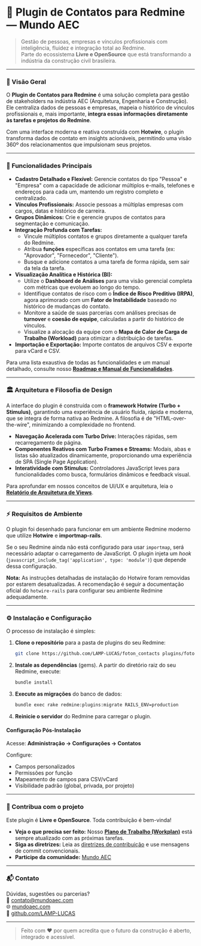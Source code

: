 # 📇 Plugin de Contatos para Redmine — Mundo AEC

> Gestão de pessoas, empresas e vínculos profissionais com inteligência, fluidez e integração total ao Redmine.  
> Parte do ecossistema **Livre e OpenSource** que está transformando a indústria da construção civil brasileira.

---

### 🚀 Visão Geral

O **Plugin de Contatos para Redmine** é uma solução completa para gestão de stakeholders na indústria AEC (Arquitetura, Engenharia e Construção). Ele centraliza dados de pessoas e empresas, mapeia o histórico de vínculos profissionais e, mais importante, **integra essas informações diretamente às tarefas e projetos do Redmine**.

Com uma interface moderna e reativa construída com **Hotwire**, o plugin transforma dados de contato em insights acionáveis, permitindo uma visão 360º dos relacionamentos que impulsionam seus projetos.

---

### 🧩 Funcionalidades Principais

- **Cadastro Detalhado e Flexível:** Gerencie contatos do tipo "Pessoa" e "Empresa" com a capacidade de adicionar múltiplos e-mails, telefones e endereços para cada um, mantendo um registro completo e centralizado.
- **Vínculos Profissionais:** Associe pessoas a múltiplas empresas com cargos, datas e histórico de carreira.
- **Grupos Dinâmicos:** Crie e gerencie grupos de contatos para segmentação e comunicação.
- **Integração Profunda com Tarefas:**
    - Vincule múltiplos contatos e grupos diretamente a qualquer tarefa do Redmine.
    - Atribua **funções** específicas aos contatos em uma tarefa (ex: "Aprovador", "Fornecedor", "Cliente").
    - Busque e adicione contatos a uma tarefa de forma rápida, sem sair da tela da tarefa.
- **Visualização Analítica e Histórica (BI):**
    - Utilize o **Dashboard de Análises** para uma visão gerencial completa com métricas que evoluem ao longo do tempo.
    - Identifique contatos de risco com o **Índice de Risco Preditivo (IRPA)**, agora aprimorado com um **Fator de Instabilidade** baseado no histórico de mudanças do contato.
    - Monitore a saúde de suas parcerias com análises precisas de **turnover** e **coesão de equipe**, calculadas a partir do histórico de vínculos.
    - Visualize a alocação da equipe com o **Mapa de Calor de Carga de Trabalho (Workload)** para otimizar a distribuição de tarefas.
- **Importação e Exportação:** Importe contatos de arquivos CSV e exporte para vCard e CSV.

Para uma lista exaustiva de todas as funcionalidades e um manual detalhado, consulte nosso **[Roadmap e Manual de Funcionalidades](docs/ROADMAP.md)**.

---

### 🏛️ Arquitetura e Filosofia de Design

A interface do plugin é construída com o **framework Hotwire (Turbo + Stimulus)**, garantindo uma experiência de usuário fluida, rápida e moderna, que se integra de forma nativa ao Redmine. A filosofia é de "HTML-over-the-wire", minimizando a complexidade no frontend.

- **Navegação Acelerada com Turbo Drive:** Interações rápidas, sem recarregamento de página.
- **Componentes Reativos com Turbo Frames e Streams:** Modais, abas e listas são atualizados dinamicamente, proporcionando uma experiência de SPA (Single Page Application).
- **Interatividade com Stimulus:** Controladores JavaScript leves para funcionalidades como busca, formulários dinâmicos e feedback visual.

Para aprofundar em nossos conceitos de UI/UX e arquitetura, leia o **[Relatório de Arquitetura de Views](docs/views_architecture.md)**.

---

### ⚡ Requisitos de Ambiente

O plugin foi desenhado para funcionar em um ambiente Redmine moderno que utilize **Hotwire** e **importmap-rails**.

Se o seu Redmine ainda não está configurado para usar `importmap`, será necessário adaptar o carregamento de JavaScript. O plugin injeta um *hook* (`javascript_include_tag('application', type: 'module')`) que depende dessa configuração.

**Nota:** As instruções detalhadas de instalação do Hotwire foram removidas por estarem desatualizadas. A recomendação é seguir a documentação oficial do `hotwire-rails` para configurar seu ambiente Redmine adequadamente.

---

### ⚙️ Instalação e Configuração

O processo de instalação é simples:

1.  **Clone o repositório** para a pasta de plugins do seu Redmine:
    ```bash
    git clone https://github.com/LAMP-LUCAS/foton_contacts plugins/foton_contacts
    ```

2.  **Instale as dependências** (gems). A partir do diretório raiz do seu Redmine, execute:
    ```bash
    bundle install
    ```

3.  **Execute as migrações** do banco de dados:
    ```bash
    bundle exec rake redmine:plugins:migrate RAILS_ENV=production
    ```

4.  **Reinicie o servidor** do Redmine para carregar o plugin.

#### Configuração Pós-Instalação

Acesse: **Administração → Configurações → Contatos**

Configure:

- Campos personalizados
- Permissões por função
- Mapeamento de campos para CSV/vCard
- Visibilidade padrão (global, privada, por projeto)

---

### 🤝 Contribua com o projeto

Este plugin é **Livre e OpenSource**. Toda contribuição é bem-vinda!

- **Veja o que precisa ser feito:** Nosso **[Plano de Trabalho (Workplan)](docs/workplan.md)** está sempre atualizado com as próximas tarefas.
- **Siga as diretrizes:** Leia as [diretrizes de contribuição](CONTRIBUTING.md) e use mensagens de commit convencionais.
- **Participe da comunidade:** [Mundo AEC](https://mundoaec.com/)

---

### 📬 Contato

Dúvidas, sugestões ou parcerias?  
📧 contato@mundoaec.com  
🌐 [mundoaec.com](https://mundoaec.com/)  
🐙 [github.com/LAMP-LUCAS](https://github.com/LAMP-LUCAS/foton_contacts)

---

> Feito com ♥ por quem acredita que o futuro da construção é aberto, integrado e acessível.
